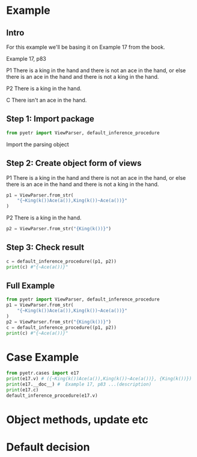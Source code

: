 # Example

## Intro

For this example we'll be basing it on Example 17 from the book.

Example 17, p83

P1 There is a king in the hand and there is not an ace in the hand, or else there is an ace in the hand and there is not a king in the hand.

P2 There is a king in the hand.

C There isn't an ace in the hand.

## Step 1: Import package
```py
from pyetr import ViewParser, default_inference_procedure
```
Import the parsing object

## Step 2: Create object form of views

P1 There is a king in the hand and there is not an ace in the hand, or else there is an ace in the hand and there is not a king in the hand.

```py
p1 = ViewParser.from_str(
    "{~King(k())Ace(a()),King(k())~Ace(a())}"
)
```
P2 There is a king in the hand.
```py
p2 = ViewParser.from_str("{King(k())}")
```

## Step 3: Check result
```py
c = default_inference_procedure((p1, p2))
print(c) #"{~Ace(a())}"
```

## Full Example

```py
from pyetr import ViewParser, default_inference_procedure
p1 = ViewParser.from_str(
    "{~King(k())Ace(a()),King(k())~Ace(a())}"
)
p2 = ViewParser.from_str("{King(k())}")
c = default_inference_procedure((p1, p2))
print(c) #"{~Ace(a())}"
```
# Case Example
```py
from pyetr.cases import e17
print(e17.v) # ({~King(k())Ace(a()),King(k())~Ace(a())}, {King(k())})
print(e17.__doc__) #  Example 17, p83 ...(description)
print(e17.c)
default_inference_procedure(e17.v)
```
# Object methods, update etc

# Default decision
